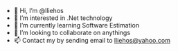 - 👋 Hi, I’m @lliehos
- 👀 I’m interested in .Net technology
- 🌱 I’m currently learning Software Estimation
- 💞️ I’m looking to collaborate on anythings
- 📫 Contact my by sending email to lliehos@yahoo.com

<!---
lliehos/lliehos is a ✨ special ✨ repository because its `README.md` (this file) appears on your GitHub profile.
You can click the Preview link to take a look at your changes.
--->
